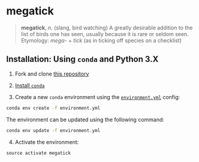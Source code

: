 # megatick

> **megatick**, _n._
> (slang, bird watching) A greatly desirable addition to the list of birds one has seen, usually because it is rare or seldom seen.
> Etymology: _mega-_ +‎ _tick_ (as in ticking off species on a checklist)


## Installation: Using `conda` and Python 3.X

1. Fork and clone [this repository](https://github.com/ucd-tronto/megatick)

2. [Install `conda`](http://conda.pydata.org/miniconda.html)

3. Create a new `conda` environment using the [`environment.yml`](environment.yml) config:

```bash
conda env create -f environment.yml
```
The environment can be updated using the following command:

```bash
conda env update -f environment.yml
```

4. Activate the environment:
```conda
source activate megatick
```

